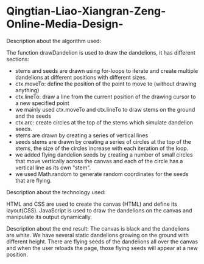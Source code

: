 # Qingtian-Liao-Xiangran-Zeng-Online-Media-Design-

Description about the algorithm used:

The function drawDandelion is used to draw the dandelions, it has different sections:
- stems and seeds are drawn using for-loops to iterate and create multiple dandelions at different positions with different sizes.
- ctx.moveTo: define the position of the point to move to (without drawing anything)
- ctx.lineTo: draw a line from the current position of the drawing cursor to a new specified point
- we mainly used ctx.moveTo and ctx.lineTo to draw stems on the ground and the seeds
- ctx.arc: create circles at the top of the stems which simulate dandelion seeds.
- stems are drawn by creating a series of vertical lines
- seeds stems are drawn by creating a series of circles at the top of the stems, the size of the circles increase with each iteration of the loop.
- we added flying dandelion seeds by creating a number of small circles that move vertically across the canvas and each of the circle has a vertical line as its own "stem".
- we used Math.random to generate random coordinates for the seeds that are flying. 


Description about the technology used:

HTML and CSS are used to create the canvas (HTML) and define its layout(CSS).
JavaScript is used to draw the dandelions on the canvas and manipulate its output dynamically. 

Description about the end result:
The canvas is black and the dandelions are white. 
We have several static dandelions growing on the ground with different height.
There are flying seeds of the dandelions all over the canvas and when the user reloads the page, those flying seeds will appear at a new position. 
